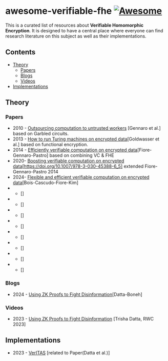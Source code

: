 # awesome-verifiable-fhe [![Awesome](https://cdn.rawgit.com/sindresorhus/awesome/d7305f38d29fed78fa85652e3a63e154dd8e8829/media/badge.svg)](https://github.com/sindresorhus/awesome)

This is a curated list of resources about **Verifiable Homomorphic Encryption**. It is designed to have a central place where everyone can find research literature on this subject as well as their implementations.


## Contents

- [Theory](#theory)
	- [Papers](#introductory-papers)
	- [Blogs](#blogs)
	- [Videos](#videos)
- [Implementations](#implementations)  


## Theory

### Papers
- 2010 - [Outsourcing computation to untrusted workers](https://arxiv.org/abs/1109.6882) [Gennaro et al.] based on Garbled circuits.
- 2013 - [How to run Turing machines on encrypted data](https://doi.org/10.1007/978-3-642-40084-1_30)[Goldwasser et al.] based on functional encryption.
- 2014 - [Efficiently verifiable computation on encrypted data](https://doi.org/10.1145/2660267.2660366)[Fiore-Gennaro-Pastro] based on combining VC & FHE
- 2020- [Boosting verifiable computation on encrypted data](Fiore-Nitulescu-Pointcheval)[https://doi.org/10.1007/978-3-030-45388-6_5] extended Fiore-Gennaro-Pastro 2014
- 2024- [Flexible and efficient verifiable computation on encrypted data](https://doi.org/10.1007/978-3-030-75248-4_19)[Bois-Cascudo-Fiore-Kim]
- - []()[]
- - []()[]
- - []()[]
- - []()[]
- - []()[]
- - []()[]
- - []()[]
- - []()[]



### Blogs
- 2024 - [Using ZK Proofs to Fight Disinformation](https://medium.com/@boneh/using-zk-proofs-to-fight-disinformation-17e7d57fe52f)[Datta-Boneh]


### Videos
- 2023 - [Using ZK Proofs to Fight Disinformation](https://youtu.be/MwTK6ZQhOQg?t=2953) [Trisha Datta, RWC 2023]

## Implementations
- 2023 - [VerITAS](https://github.com/zk-VerITAS/VerITAS) [related to Paper(Datta et al.)]
